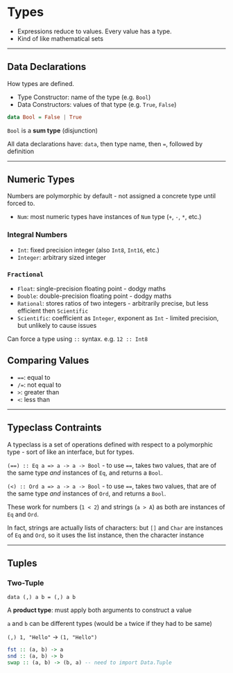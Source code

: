 # Types

- Expressions reduce to values. Every value has a type.
- Kind of like mathematical sets

---

## Data Declarations

How types are defined.

- Type Constructor: name of the type (e.g. `Bool`)
- Data Constructors: values of that type (e.g. `True`, `False`)

```hs
data Bool = False | True
```

`Bool` is a **sum type** (disjunction)

All data declarations have: `data`, then type name, then `=`, followed by definition


---

## Numeric Types

Numbers are polymorphic by default - not assigned a concrete type until forced to.

- `Num`: most numeric types have instances of `Num` type (`+`, `-`, `*`, etc.)

### Integral Numbers

- `Int`: fixed precision integer (also `Int8`, `Int16`, etc.)
- `Integer`: arbitrary sized integer

### `Fractional`

- `Float`: single-precision floating point - dodgy maths
- `Double`: double-precision floating point - dodgy maths
- `Rational`: stores ratios of two integers - arbitrarily precise, but less efficient then `Scientific`
- `Scientific`: coefficient as `Integer`, exponent as `Int` - limited precision, but unlikely to cause issues

Can force a type using `::` syntax. e.g. `12 :: Int8`

## Comparing Values

- `==`: equal to
- `/=`: not equal to
- `>`: greater than
- `<`: less than

---

## Typeclass Contraints

A typeclass is a set of operations defined with respect to a polymorphic type - sort of like an interface, but for types.

`(==) :: Eq a => a -> a -> Bool` - to use `==`, takes two values, that are of the same type *and* instances of `Eq`, and returns a `Bool`.

`(<) :: Ord a => a -> a -> Bool` - to use `==`, takes two values, that are of the same type *and* instances of `Ord`, and returns a `Bool`.

These work for numbers (`1 < 2`) and strings (`a > A`) as both are instances of `Eq` and `Ord`.

In fact, strings are actually lists of characters: but `[]` and `Char` are instances of `Eq` and `Ord`, so it uses the list instance, then the character instance

---

## Tuples

### Two-Tuple

`data (,) a b = (,) a b`

A **product type**: must apply both arguments to construct a value

`a` and `b` can be different types (would be `a` twice if they had to be same)

`(,) 1, "Hello"` -> `(1, "Hello")`

```hs
fst :: (a, b) -> a
snd :: (a, b) -> b
swap :: (a, b) -> (b, a) -- need to import Data.Tuple
```
